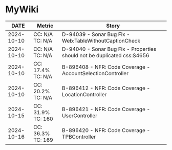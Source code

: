 # MyWiki

| DATE | Metric | Story |
|---|---|---|
| 2024-10-10 | CC: N/A   TC: N/A | D-94039 - Sonar Bug Fix - Web:TableWithoutCaptionCheck |
| 2024-10-10 | CC: N/A   TC: N/A | D-94040 - Sonar Bug Fix - Properties should not be duplicated css:S4656 |
| 2024-10-10 | CC: 17.4% TC: N/A | B-896408 - NFR: Code Coverage - AccountSelectionController |
| 2024-10-10 | CC: 20.2% TC: N/A | B-896412 - NFR: Code Coverage - LocationController |
| 2024-10-15 | CC: 31.9% TC: 160 | B-896421 - NFR: Code Coverage - UserController |
| 2024-10-16 | CC: 36.3% TC: 169 | B-896420 - NFR: Code Coverage - TPBController |
